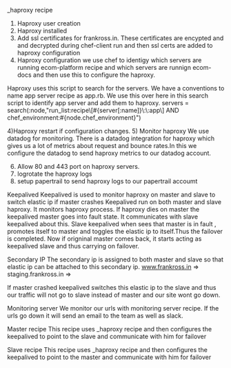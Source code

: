 _haproxy recipe

  1) Haproxy user creation
  2) Haproxy installed
  3) Add ssl certificates for frankross.in.
  These certificates are encypted and and decrypted during chef-client
  run and then ssl certs are added to haproxy configuration
  3) Haproxy configuration
  we use chef to identigy which servers are running ecom-platform recipe
  and which servers are runnign ecom-docs and then use this to configure
  the haproxy.

  Haproxy uses this script to search for the servers.
  We have a conventions to name app server recipe as app.rb. We use this
  over here in this search script to identify app server and add them to
  haproxy.
  servers =  search(:node,"run_list:recipe\\[#{server[:name]}\\:\\:app\\] AND chef_environment:#{node.chef_environment}")

  4)Haproxy restart if configuration changes.
  5) Monitor haproxy
  We use datadog for monitoring. There is a datadog integration for
  haproxy which gives us a lot of metrics about request and bounce
  rates.In this we configure the datadog to send haproxy metrics to our
  datadog account.

  6) Allow 80 and 443 port on haproxy servers.
  7) logrotate the haproxy logs
  8) setup papertrail to send haproxy logs to our papertrail accoumt


Keepalived
  Keepalived is used to monitor haproxy on master and slave to switch
  elastic ip if master crashes
  Keepalived run on both master and slave haproxy. It monitors haproxy
  process. If haproxy dies on master the keepalived master goes into fault
  state. It communicates with slave keepalived about this.
  Slave keepalived when sees that master is in fault , promotes itself to
  master and toggles the elastic ip to itself.Thus the failover is
  completed.
  Now if origninal master comes back, it starts acting as keepalived slave
  and thus carrying on failover.

Secondary IP
  The secondary ip is assigned to both master and slave so that elastic ip
  can be attached to this secondary ip.
  www.frankross.in => <prod-elastic-ip>
  staging.frankross.in => <staging-elastic-ip>

  If master crashed keepalived switches this elastic ip to the slave and
  thus our traffic will not go to slave instead of master and our site
  wont go down.

Monitoring server
  We monitor our urls with monitoring server recipe.
  If the urls go down it will send an email to the team as well as slack.

Master recipe
  This recipe uses _haproxy recipe and then configures the keepalived to
  point to the slave and communicate with him for failover

Slave recipe
  This recipe uses _haproxy recipe and then configures the keepalived to
  point to the master and communicate with him for failover
